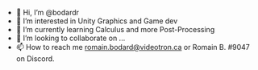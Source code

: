 - 👋 Hi, I’m @bodardr
- 👀 I’m interested in Unity Graphics and Game dev
- 🌱 I’m currently learning Calculus and more Post-Processing
- 💞️ I’m looking to collaborate on ...
- 📫 How to reach me romain.bodard@videotron.ca or Romain B. #9047 on Discord.

<!---
bodardr/bodardr is a ✨ special ✨ repository because its `README.md` (this file) appears on your GitHub profile.
You can click the Preview link to take a look at your changes.
--->
